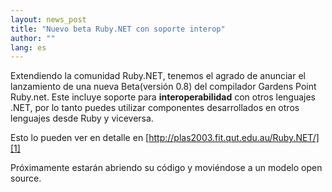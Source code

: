 ```yaml
---
layout: news_post
title: "Nuevo beta Ruby.NET con soporte interop"
author: ""
lang: es
---
```


Extendiendo la comunidad Ruby.NET, tenemos el agrado de anunciar el
lanzamiento de una nueva Beta(versión 0.8) del compilador Gardens Point
Ruby.net. Este incluye soporte para **interoperabilidad** con otros
lenguajes .NET, por lo tanto puedes utilizar componentes desarrollados
en otros lenguajes desde Ruby y viceversa.

Esto lo pueden ver en detalle en
[http://plas2003.fit.qut.edu.au/Ruby.NET/][1]

Próximamente estarán abriendo su código y moviéndose a un modelo open
source.



[1]: http://plas2003.fit.qut.edu.au/Ruby.NET/ 
